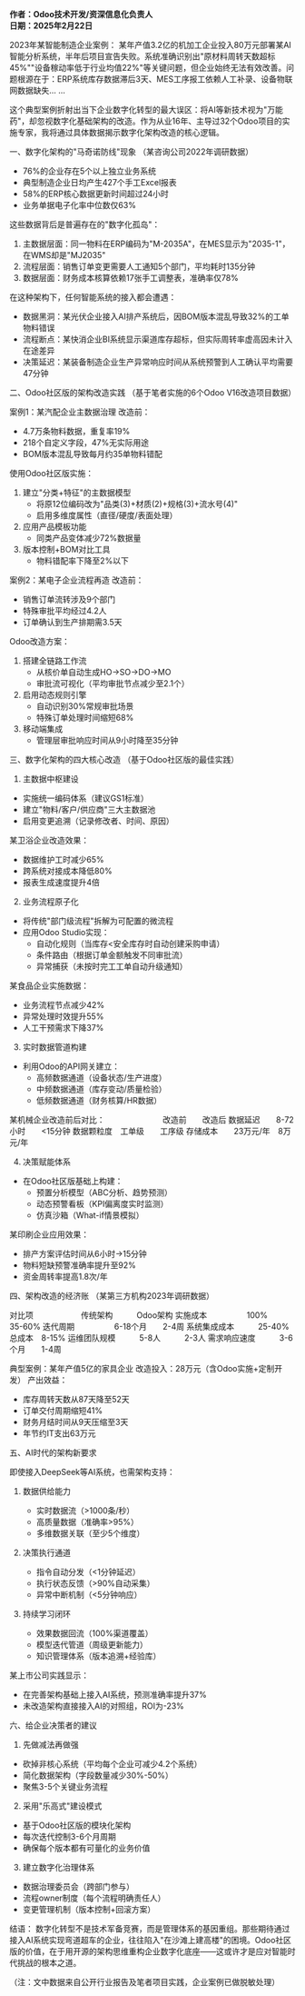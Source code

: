**作者：Odoo技术开发/资深信息化负责人**  
**日期：2025年2月22日**  


2023年某智能制造企业案例：
某年产值3.2亿的机加工企业投入80万元部署某AI智能分析系统，半年后项目宣告失败。系统准确识别出"原材料周转天数超标45%""设备稼动率低于行业均值22%"等关键问题，但企业始终无法有效改善。问题根源在于：ERP系统库存数据滞后3天、MES工序报工依赖人工补录、设备物联网数据缺失... ...

这个典型案例折射出当下企业数字化转型的最大误区：将AI等新技术视为"万能药"，却忽视数字化基础架构的改造。作为从业16年、主导过32个Odoo项目的实施专家，我将通过具体数据揭示数字化架构改造的核心逻辑。

一、数字化架构的"马奇诺防线"现象
（某咨询公司2022年调研数据）
- 76%的企业存在5个以上独立业务系统
- 典型制造企业日均产生427个手工Excel报表
- 58%的ERP核心数据更新时间超过24小时
- 业务单据电子化率中位数仅63%

这些数据背后是普遍存在的"数字化孤岛"：
1. 主数据层面：同一物料在ERP编码为"M-2035A"，在MES显示为"2035-1"，在WMS却是"MJ2035"
2. 流程层面：销售订单变更需要人工通知5个部门，平均耗时135分钟
3. 数据层面：财务成本核算依赖17张手工调整表，准确率仅78%

在这种架构下，任何智能系统的接入都会遭遇：
- 数据黑洞：某光伏企业接入AI排产系统后，因BOM版本混乱导致32%的工单物料错误
- 流程断点：某快消企业BI系统显示渠道库存超标，但实际周转率虚高因未计入在途差异
- 决策延迟：某装备制造企业生产异常响应时间从系统预警到人工确认平均需要47分钟

二、Odoo社区版的架构改造实践
（基于笔者实施的6个Odoo V16改造项目数据）

案例1：某汽配企业主数据治理
改造前：
- 4.7万条物料数据，重复率19%
- 218个自定义字段，47%无实际用途
- BOM版本混乱导致每月约35单物料错配

使用Odoo社区版实施：
1. 建立"分类+特征"的主数据模型
   - 将原12位编码改为"品类(3)+材质(2)+规格(3)+流水号(4)"
   - 启用多维度属性（直径/硬度/表面处理）
2. 应用产品模板功能
   - 同类产品变体减少72%数据量
3. 版本控制+BOM对比工具
   - 物料错配率下降至2%以下

案例2：某电子企业流程再造
改造前：
- 销售订单流转涉及9个部门
- 特殊审批平均经过4.2人
- 订单确认到生产排期需3.5天

Odoo改造方案：
1. 搭建全链路工作流
   - 从核价单自动生成HO→SO→DO→MO
   - 审批流可视化（平均审批节点减少至2.1个）
2. 启用动态规则引擎
   - 自动识别30%常规审批场景
   - 特殊订单处理时间缩短68%
3. 移动端集成
   - 管理层审批响应时间从9小时降至35分钟

三、数字化架构的四大核心改造
（基于Odoo社区版的最佳实践）

1. 主数据中枢建设
- 实施统一编码体系（建议GS1标准）
- 建立"物料/客户/供应商"三大主数据池
- 启用变更追溯（记录修改者、时间、原因）

某卫浴企业改造效果：
- 数据维护工时减少65%
- 跨系统对接成本降低80%
- 报表生成速度提升4倍

2. 业务流程原子化
- 将传统"部门级流程"拆解为可配置的微流程
- 应用Odoo Studio实现：
  - 自动化规则（当库存<安全库存时自动创建采购申请）
  - 条件路由（根据订单金额触发不同审批流）
  - 异常捕获（未按时完工工单自动升级通知）

某食品企业实施数据：
- 业务流程节点减少42%
- 异常处理时效提升55%
- 人工干预需求下降37%

3. 实时数据管道构建
- 利用Odoo的API网关建立：
  - 高频数据通道（设备状态/生产进度）
  - 中频数据通道（库存变动/质量检验）
  - 低频数据通道（财务核算/HR数据）

某机械企业改造前后对比：
　　　　　　　改造前　　改造后
数据延迟　　8-72小时　　<15分钟
数据颗粒度　工单级　　工序级
存储成本　　23万元/年　8万元/年

4. 决策赋能体系
- 在Odoo社区版基础上构建：
  - 预置分析模型（ABC分析、趋势预测）
  - 动态预警看板（KPI偏离度实时监测）
  - 仿真沙箱（What-if情景模拟）

某印刷企业应用效果：
- 排产方案评估时间从6小时→15分钟
- 物料短缺预警准确率提升至92%
- 资金周转率提高1.8次/年

四、架构改造的经济账
（某第三方机构2023年调研数据）

对比项　　　　　　传统架构　　　Odoo架构
实施成本　　　　　100%　　　　35-60%
迭代周期　　　　　6-18个月　　2-4周
系统集成成本　　　25-40%总成本　8-15%
运维团队规模　　　5-8人　　　2-3人
需求响应速度　　　3-6个月　　1-4周

典型案例：某年产值5亿的家具企业
改造投入：28万元（含Odoo实施+定制开发）
产出效益：
- 库存周转天数从87天降至52天
- 订单交付周期缩短41%
- 财务月结时间从9天压缩至3天
- 年节约IT支出63万元

五、AI时代的架构新要求

即使接入DeepSeek等AI系统，也需架构支持：
1. 数据供给能力
   - 实时数据流（>1000条/秒）
   - 高质量数据（准确率>95%）
   - 多维数据关联（至少5个维度）

2. 决策执行通道
   - 指令自动分发（<1分钟延迟）
   - 执行状态反馈（>90%自动采集）
   - 异常中断机制（<5分钟响应）

3. 持续学习闭环
   - 效果数据回流（100%渠道覆盖）
   - 模型迭代管道（周级更新能力）
   - 知识管理体系（版本追溯+经验库）

某上市公司实践显示：
- 在完善架构基础上接入AI系统，预测准确率提升37%
- 未改造架构直接接入AI的对照组，ROI为-23%

六、给企业决策者的建议

1. 先做减法再做强
- 砍掉非核心系统（平均每个企业可减少4.2个系统）
- 简化数据架构（字段数量减少30%-50%）
- 聚焦3-5个关键业务流程

2. 采用"乐高式"建设模式
- 基于Odoo社区版的模块化架构
- 每次迭代控制3-6个月周期
- 确保每个版本都有可量化的业务价值

3. 建立数字化治理体系
- 数据治理委员会（跨部门参与）
- 流程owner制度（每个流程明确责任人）
- 变更管理机制（版本控制+回滚方案）

结语：
数字化转型不是技术军备竞赛，而是管理体系的基因重组。那些期待通过接入AI系统实现弯道超车的企业，往往陷入"在沙滩上建高楼"的困境。Odoo社区版的价值，在于用开源的架构思维重构企业数字化底座——这或许才是应对智能时代挑战的根本之道。

（注：文中数据来自公开行业报告及笔者项目实践，企业案例已做脱敏处理）